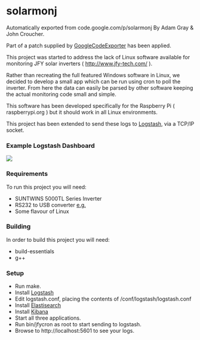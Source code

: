 # solarmonj
Automatically exported from code.google.com/p/solarmonj By Adam Gray & John Croucher.

Part of a patch supplied by [GoogleCodeExporter](https://github.com/jcroucher/solarmonj/issues/3) has been applied.

This project was started to address the lack of Linux software available for monitoring JFY solar inverters ( http://www.jfy-tech.com/ ).

Rather than recreating the full featured Windows software in Linux, we decided to develop a small app which can be run using cron to poll the inverter. From here the data can easily be parsed by other software keeping the actual monitoring code small and simple.

This software has been developed specifically for the Raspberry Pi ( raspberrypi.org ) but it should work in all Linux environments.

This project has been extended to send these logs to [Logstash](https://www.elastic.co/products/logstash), via a TCP/IP socket.

### Example Logstash Dashboard

![](https://raw.githubusercontent.com/benleov/solarmonj/master/images/kibana_dashboard.png)

### Requirements

To run this project you will need:

* SUNTWINS 5000TL Series Inverter
* RS232 to USB converter [e.g.](http://www.comsol.com.au/Products-by-Category/USB-Converters/USB2-DB9M-02)
* Some flavour of Linux

### Building

In order to build this project you will need:

* build-essentials 
* g++

### Setup

* Run make.
* Install [Logstash](https://www.elastic.co/products/logstash)
* Edit logstash.conf, placing the contents of /conf/logstash/logstash.conf 
* Install [Elastisearch](https://www.elastic.co/products/elasticsearch)
* Install [Kibana](https://www.elastic.co/products/kibana)
* Start all three applications.
* Run bin/jfycron as root to start sending to logstash.
* Browse to http://localhost:5601 to see your logs.


